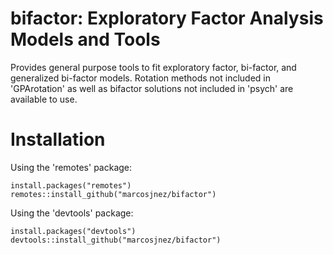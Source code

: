 # bifactor: Exploratory Factor Analysis Models and Tools

Provides general purpose tools to fit exploratory factor, bi-factor, and generalized bi-factor models. Rotation methods not included in 'GPArotation' as well as bifactor solutions not included in 'psych' are available to use.

# Installation

Using the 'remotes' package:

    install.packages("remotes")
    remotes::install_github("marcosjnez/bifactor")
    
Using the 'devtools' package:
    
    install.packages("devtools")
    devtools::install_github("marcosjnez/bifactor")
